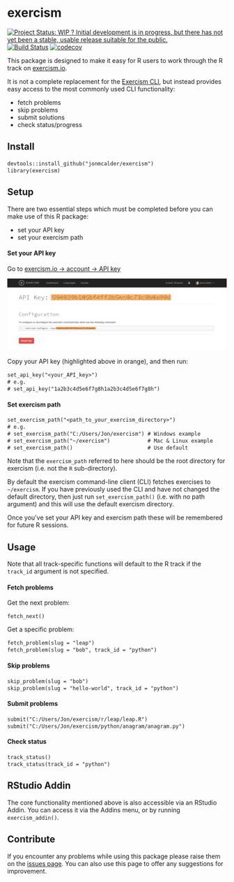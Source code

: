 
<!-- README.md is generated from README.Rmd. Please edit that file -->
exercism
========

[![Project Status: WIP ? Initial development is in progress, but there has not yet been a stable, usable release suitable for the public.](http://www.repostatus.org/badges/latest/wip.svg)](http://www.repostatus.org/#wip) [![Build Status](https://travis-ci.org/jonmcalder/exercism.svg?branch=master)](https://travis-ci.org/jonmcalder/exercism) [![codecov](https://codecov.io/gh/jonmcalder/exercism/branch/master/graph/badge.svg)](https://codecov.io/gh/jonmcalder/exercism)

This package is designed to make it easy for R users to work through the R track on [exercism.io](http://exercism.io).

It is not a complete replacement for the [Exercism CLI](http://exercism.io/clients/cli), but instead provides easy access to the most commonly used CLI functionality:

-   fetch problems
-   skip problems
-   submit solutions
-   check status/progress

Install
-------

    devtools::install_github("jonmcalder/exercism")
    library(exercism)

Setup
-----

There are two essential steps which must be completed before you can make use of this R package:

-   set your API key
-   set your exercism path

#### Set your API key

Go to [exercism.io -&gt; account -&gt; API key](http://exercism.io/account/key)

<img src="man/figures/api_key.png" />

Copy your API key (highlighted above in orange), and then run:

    set_api_key("<your_API_key>")
    # e.g.
    # set_api_key("1a2b3c4d5e6f7g8h1a2b3c4d5e6f7g8h")

#### Set exercism path

    set_exercism_path("<path_to_your_exercism_directory>")
    # e.g. 
    # set_exercism_path("C:/Users/Jon/exercism") # Windows example
    # set_exercism_path("~/exercism")            # Mac & Linux example
    # set_exercism_path()                        # Use default

Note that the `exercism_path` referred to here should be the root directory for exercism (i.e. not the `R` sub-directory).

By default the exercism command-line client (CLI) fetches exercises to `~/exercism`. If you have previously used the CLI and have not changed the default directory, then just run `set_exercism_path()` (i.e. with no path argument) and this will use the default exercism directory.

Once you've set your API key and exercism path these will be remembered for future R sessions.

Usage
-----

Note that all track-specific functions will default to the R track if the `track_id` argument is not specified.

#### Fetch problems

Get the next problem:

    fetch_next()

Get a specific problem:

    fetch_problem(slug = "leap")
    fetch_problem(slug = "bob", track_id = "python")

#### Skip problems

    skip_problem(slug = "bob")
    skip_problem(slug = "hello-world", track_id = "python")

#### Submit problems

    submit("C:/Users/Jon/exercism/r/leap/leap.R")
    submit("C:/Users/Jon/exercism/python/anagram/anagram.py")

#### Check status

    track_status()
    track_status(track_id = "python")

RStudio Addin
-------------

The core functionality mentioned above is also accessible via an RStudio Addin. You can access it via the Addins menu, or by running `exercism_addin()`.

Contribute
----------

If you encounter any problems while using this package please raise them on the [issues page](https://github.com/jonmcalder/exercism/issues). You can also use this page to offer any suggestions for improvement.
